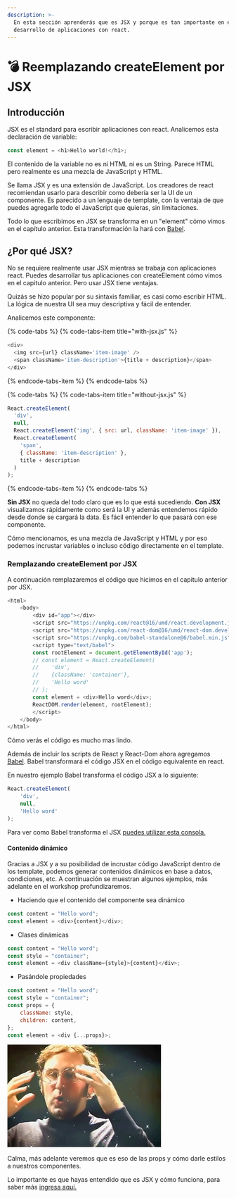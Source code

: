 ```yaml
---
description: >-
  En esta sección aprenderás que es JSX y porque es tan importante en el
  desarrollo de aplicaciones con react.
---
```


# 💣 Reemplazando createElement por JSX

## Introducción

JSX es el standard para escribir aplicaciones con react. Analicemos esta declaración de variable:

```javascript
const element = <h1>Hello world!</h1>;
```

El contenido de la variable no es ni HTML ni es un String. Parece HTML pero realmente es una mezcla de JavaScript y HTML. 

Se llama JSX y es una extensión de JavaScript. Los creadores de react recomiendan usarlo para describir como debería ser la UI de un componente. Es parecido a un lenguaje de template, con la ventaja de que puedes agregarle todo el JavaScript que quieras, sin limitaciones.

Todo lo que escribimos en JSX se transforma en un "element" cómo vimos en el capítulo anterior. Esta transformación la hará con [Babel](https://babeljs.io/).

## ¿Por qué JSX?

No se requiere realmente usar JSX mientras se trabaja con aplicaciones react. Puedes desarrollar tus aplicaciones con createElement cómo vimos en el capitulo anterior. Pero usar JSX tiene ventajas.

Quizás se hizo popular por su sintaxis familiar, es casi como escribir HTML. La lógica de nuestra UI sea muy descriptiva y fácil de entender.

Analicemos este componente:

{% code-tabs %}
{% code-tabs-item title="with-jsx.js" %}
```javascript
<div>
  <img src={url} className='item-image' />
  <span className='item-description'>{title + description}</span>
</div>
```
{% endcode-tabs-item %}
{% endcode-tabs %}

{% code-tabs %}
{% code-tabs-item title="without-jsx.js" %}
```javascript
React.createElement(
  'div',
  null,
  React.createElement('img', { src: url, className: 'item-image' }),
  React.createElement(
    'span',
    { className: 'item-description' },
    title + description
  )
);
```
{% endcode-tabs-item %}
{% endcode-tabs %}

**Sin JSX** no queda del todo claro que es lo que está sucediendo. **Con JSX** visualizamos rápidamente como será la UI y además entendemos rápido desde donde se cargará la data. Es fácil entender lo que pasará con ese componente.

Cómo mencionamos, es una mezcla de JavaScript y HTML y por eso podemos incrustar variables o incluso código directamente en el template.

### Remplazando createElement por JSX

A continuación remplazaremos el código que hicimos en el capitulo anterior por JSX.

```javascript
<html>
    <body>
        <div id="app"></div>
        <script src="https://unpkg.com/react@16/umd/react.development.js"></script>
        <script src="https://unpkg.com/react-dom@16/umd/react-dom.development.js"></script>
        <script src="https://unpkg.com/babel-standalone@6/babel.min.js"></script>
        <script type="text/babel">
        const rootElement = document.getElementById('app');
        // const element = React.createElement(
        //    'div',
        //    {className: 'container'},
        //    'Hello word'
        // );
        const element = <div>Hello word</div>;
        ReactDOM.render(element, rootElement);
        </script>
    </body>
</html>
```

Cómo verás el código es mucho mas lindo. 

Además de incluir los scripts de React y React-Dom ahora agregamos [Babel](https://babeljs.io/). Babel transformará el código JSX en el código equivalente en react.

En nuestro ejemplo Babel transforma el código JSX a lo siguiente:

```javascript
React.createElement(
    'div',
    null,
    'Hello word'
);
```

Para ver como Babel transforma el JSX [puedes utilizar esta consola.](https://babeljs.io/repl/#?babili=false&browsers=&build=&builtIns=false&code_lz=DwEwlgbgfAtgpgOwM4EMBWdgHpzSA&debug=false&forceAllTransforms=false&shippedProposals=false&circleciRepo=&evaluate=false&fileSize=false&lineWrap=true&presets=es2015%2Creact%2Cstage-2&prettier=false&targets=&version=6.26.0&envVersion=)

#### Contenido dinámico

Gracias a JSX y a su posibilidad de incrustar código JavaScript dentro de los template, podemos generar contenidos dinámicos en base a datos, condiciones, etc. A continuación se muestran algunos ejemplos, más adelante en el workshop profundizaremos.

* Haciendo que el contenido del componente sea dinámico

```javascript
const content = "Hello word";
const element = <div>{content}</div>;
```

* Clases dinámicas

```javascript
const content = "Hello word";
const style = "container";
const element = <div className={style}>{content}</div>;
```

* Pasándole propiedades

```javascript
const content = "Hello word";
const style = "container";
const props = {
    className: style,
    children: content,
};
const element = <div {...props}>;
```

![boom](.gitbook/assets/image.png)

Calma, más adelante veremos que es eso de las props y cómo darle estilos a nuestros componentes. 

Lo importante es que hayas entendido que es JSX y cómo funciona, para saber más [ingresa aquí.](https://reactjs.org/docs/introducing-jsx.html)




